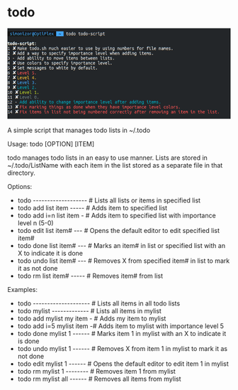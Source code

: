 # todo

![todo](/Screenshot.png)

A simple script that manages todo lists in ~/.todo

Usage: todo [OPTION] [ITEM]

todo manages todo lists in an easy to use manner.  Lists are stored in ~/.todo/ListName
with each item in the list stored as a separate file in that directory.

Options:
- todo ------------------- # Lists all lists or items in specified list
- todo add list item ----- # Adds item to specified list
- todo add i=n list item - # Adds item to specified list with importance level n (5-0)
- todo edit list item# --- # Opens the default editor to edit specified list item#
- todo done list item# --- # Marks an item# in list or specified list with an X to indicate it is done
- todo undo list item# --- # Removes X from specified item# in list to mark it as not done
- todo rm list item# ----- # Removes item# from list

Examples:
- todo -------------------- # Lists all items in all todo lists
- todo mylist ------------- # Lists all items in mylist
- todo add mylist my item - # Adds my item to mylist
- todo add i=5 mylist item -# Adds item to mylist with importance level 5
- todo done mylist 1 ------ # Marks item 1 in mylist with an X to indicate it is done
- todo undo mylist 1 ------ # Removes X from item 1 in mylist to mark it as not done
- todo edit mylist 1 ------ # Opens the default editor to edit item 1 in mylist
- todo rm mylist 1 -------- # Removes item 1 from mylist
- todo rm mylist all ------ # Removes all items from mylist
